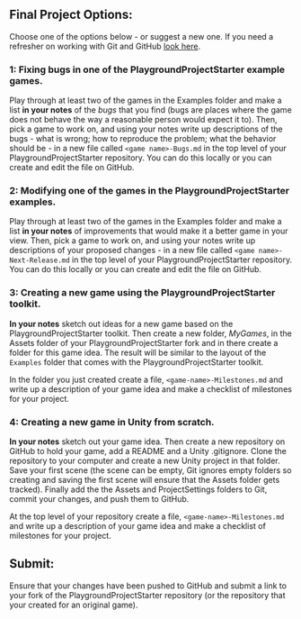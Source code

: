 ## Final Project Options:

Choose one of the options below - or suggest a new one.
If you need a refresher on working with Git and GitHub [look here](https://cs-templates.github.io/Git-Quick-Reference/).

### 1: Fixing bugs in one of the PlaygroundProjectStarter example games.

Play through at least two of the games in the Examples folder and make a list **in your notes** of the _bugs_ that you find (bugs are places where the game does not behave the way a reasonable person would expect it to). Then, pick a game to work on, and using your notes write up descriptions of the bugs - what is wrong; how to reproduce the problem; what the behavior should be - in a new file called `<game name>-Bugs.md` in the top level of your PlaygroundProjectStarter repository. You can do this locally or you can create and edit the file on GitHub.

### 2: Modifying one of the games in the PlaygroundProjectStarter examples.

Play through at least two of the games in the Examples folder and make a list **in your notes** of improvements that would make it a better game in your view. Then, pick a game to work on, and using your notes write up descriptions of your proposed changes - in a new file called `<game name>-Next-Release.md` in the top level of your PlaygroundProjectStarter repository. You can do this locally or you can create and edit the file on GitHub.

### 3: Creating a new game using the PlaygroundProjectStarter toolkit.

**In your notes** sketch out ideas for a new game based on the PlaygroundProjectStarter toolkit. Then create a new folder, _MyGames_, in the Assets folder of your PlaygroundProjectStarter fork and in there create a folder for this game idea. The result will be similar to the layout of the `Examples` folder that comes with the PlaygroundProjectStarter toolkit.

In the folder you just created create a file, `<game-name>-Milestones.md` and write up a description of your game idea and make a checklist of milestones for your project.

### 4: Creating a new game in Unity from scratch.

**In your notes** sketch out your game idea. Then create a new repository on GitHub to hold your game, add a README and a Unity .gitignore. Clone the repository to your computer and create a new Unity project in that folder. Save your first scene (the scene can be empty, Git ignores empty folders so creating and saving the first scene will ensure that the Assets folder gets tracked). Finally add the the Assets and ProjectSettings folders to Git, commit your changes, and push them to GitHub.

At the top level of your repository create a file, `<game-name>-Milestones.md` and write up a description of your game idea and make a checklist of milestones for your project.

## Submit:

Ensure that your changes have been pushed to GitHub and submit a link to your fork of the PlaygroundProjectStarter repository (or the repository that your created for an original game).
